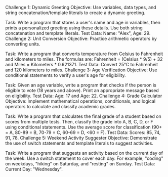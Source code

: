 Challenge 1: Dynamic Greeting
Objective: Use variables, data types, and string concatenation/template literals to create a dynamic greeting.

Task: Write a program that stores a user's name and age in variables, then prints a personalized greeting using these details. Use both string concatenation and template literals.
Test Data: Name: "Alex", Age: 29.
Challenge 2: Unit Conversion
Objective: Practice arithmetic operators by converting units.

Task: Write a program that converts temperature from Celsius to Fahrenheit and kilometers to miles. The formulas are: Fahrenheit = (Celsius * 9/5) + 32 and Miles = Kilometers * 0.621371.
Test Data: Convert 25°C to Fahrenheit and 120 kilometers to miles.
Challenge 3: Age Verification
Objective: Use conditional statements to verify a user's age for eligibility.

Task: Given an age variable, write a program that checks if the person is eligible to vote (18 years and above). Print an appropriate message based on eligibility.
Test Data: Age: 17 and Age: 22.
Challenge 4: Grade Calculator
Objective: Implement mathematical operations, conditionals, and logical operators to calculate and classify academic grades.

Task: Write a program that calculates the final grade of a student based on scores from multiple tests. Then, classify the grade into A, B, C, D, or F using conditional statements. Use the average score for classification (90+ = A, 80-89 = B, 70-79 = C, 60-69 = D, <60 = F).
Test Data: Scores: 85, 74, 91, 78.
Challenge 5: Weekend Activity Suggester
Objective: Demonstrate the use of switch statements and template literals to suggest activities.

Task: Write a program that suggests an activity based on the current day of the week. Use a switch statement to cover each day. For example, "coding" on weekdays, "hiking" on Saturday, and "resting" on Sunday.
Test Data: Current Day: "Wednesday".